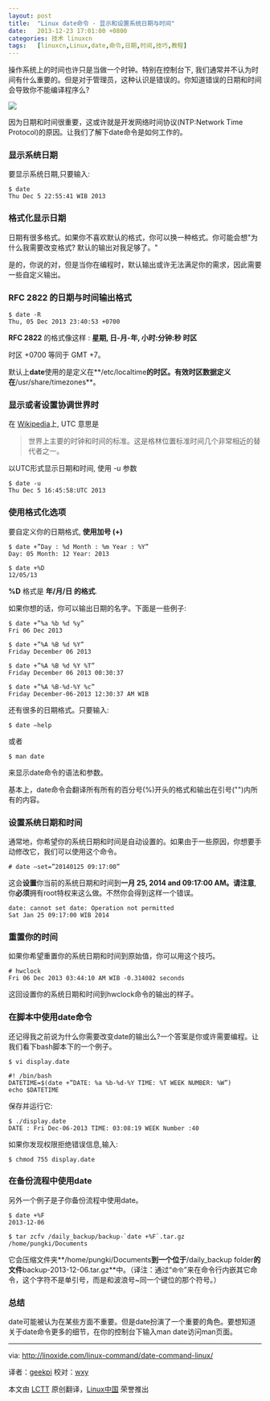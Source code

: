 ```yaml
---
layout: post
title:	"Linux date命令 - 显示和设置系统日期与时间"
date:	2013-12-23 17:01:00 +0800 
categories:	技术 linuxcn 
tags:	[linuxcn,Linux,date,命令,日期,时间,技巧,教程]
---
```



操作系统上的时间也许只是当做一个时钟。特别在控制台下, 我们通常并不认为时间有什么重要的。但是对于管理员，这种认识是错误的。你知道错误的日期和时间会导致你不能编译程序么?


![](/Asserts/Images//attachment/album/201312/23/133720ehtmbelwmwsdk59b.png)


因为日期和时间很重要，这或许就是开发网络时间协议(NTP:Network Time Protocol)的原因。让我们了解下date命令是如何工作的。


### 显示系统日期


要显示系统日期,只要输入:



```
$ date
Thu Dec 5 22:55:41 WIB 2013

```

### 格式化显示日期


日期有很多格式。如果你不喜欢默认的格式，你可以换一种格式。你可能会想"为什么我需要改变格式? 默认的输出对我足够了。"


是的，你说的对，但是当你在编程时，默认输出或许无法满足你的需求，因此需要一些自定义输出。


### RFC 2822 的日期与时间输出格式



```
$ date -R
Thu, 05 Dec 2013 23:40:53 +0700

```

**RFC 2822** 的格式像这样 : **星期, 日-月-年, 小时:分钟:秒 时区**


时区 +0700 等同于 GMT +7。


默认上**date**使用的是定义在**/etc/localtime**的时区。有效时区数据定义在**/usr/share/timezones**。


### 显示或者设置协调世界时


在 [Wikipedia](http://en.wikipedia.org/wiki/Coordinated_Universal_Time)上, UTC 意思是



> 
> 世界上主要的时钟和时间的标准。这是格林位置标准时间几个非常相近的替代者之一。
> 
> 
> 


以UTC形式显示日期和时间, 使用 -u 参数



```
$ date -u
Thu Dec 5 16:45:58:UTC 2013

```

### 使用格式化选项


要自定义你的日期格式, **使用加号 (+)**



```
$ date +”Day : %d Month : %m Year : %Y”
Day: 05 Month: 12 Year: 2013

```



```
$ date +%D
12/05/13

```

**%D** 格式是 **年/月/日 的格式**.


如果你想的话，你可以输出日期的名字。下面是一些例子:



```
$ date +”%a %b %d %y”
Fri 06 Dec 2013

$ date +”%A %B %d %Y”
Friday December 06 2013

$ date +”%A %B %d %Y %T”
Friday December 06 2013 00:30:37

$ date +”%A %B-%d-%Y %c”
Friday December-06-2013 12:30:37 AM WIB

```

还有很多的日期格式。只要输入:



```
$ date –help

```

或者



```
$ man date

```

来显示date命令的语法和参数。


基本上，date命令会翻译所有所有的百分号(%)开头的格式和输出在引号("")内所有的内容。


### 设置系统日期和时间


通常地，你希望你的系统日期和时间是自动设置的。如果由于一些原因，你想要手动修改它，我们可以使用这个命令。



```
# date –set=”20140125 09:17:00”

```

这会**设置**你当前的系统日期和时间到**一月 25, 2014 and 09:17:00 AM。请注意**,你**必须**拥有root特权来这么做。不然你会得到这样一个错误。



```
date: cannot set date: Operation not permitted
Sat Jan 25 09:17:00 WIB 2014

```

### 重置你的时间


如果你希望重置你的系统日期和时间到原始值，你可以用这个技巧。



```
# hwclock
Fri 06 Dec 2013 03:44:10 AM WIB -0.314082 seconds

```

这回设置你的系统日期和时间到hwclock命令的输出的样子。


### 在脚本中使用date命令


还记得我之前说为什么你需要改变date的输出么?一个答案是你或许需要编程。让我们看下bash脚本下的一个例子。



```
$ vi display.date

#! /bin/bash
DATETIME=$(date +”DATE: %a %b-%d-%Y TIME: %T WEEK NUMBER: %W”)
echo $DATETIME

```

保存并运行它:



```
$ ./display.date
DATE : Fri Dec-06-2013 TIME: 03:08:19 WEEK Number :40

```

如果你发现权限拒绝错误信息,输入:



```
$ chmod 755 display.date

```

### 在备份流程中使用date


另外一个例子是子你备份流程中使用date。



```
$ date +%F
2013-12-06

$ tar zcfv /daily_backup/backup-`date +%F`.tar.gz /home/pungki/Documents

```

它会压缩文件夹**/home/pungki/Documents**到一个位于**/daily\_backup folder**的文件**backup-2013-12-06.tar.gz**中。（译注：通过“` 命令 `”来在命令行内嵌其它命令，这个字符不是单引号，而是和波浪号~同一个键位的那个符号。）


### 总结


date可能被认为在某些方面不重要。但是date扮演了一个重要的角色。要想知道关于date命令更多的细节，在你的控制台下输入man date访问man页面。




---


via: <http://linoxide.com/linux-command/date-command-linux/>


译者：[geekpi](https://github.com/geekpi) 校对：[wxy](https://github.com/wxy)


本文由 [LCTT](https://github.com/LCTT/TranslateProject) 原创翻译，[Linux中国](http://linux.cn/) 荣誉推出
